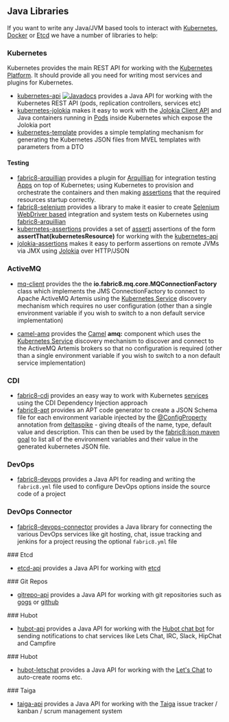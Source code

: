 ## Java Libraries

If you want to write any Java/JVM based tools to interact with [Kubernetes](http://kubernetes.io), [Docker](http://www.docker.com/) or [Etcd](https://github.com/coreos/etcd/blob/master/README.md) we have a number of libraries to help:

### Kubernetes

Kubernetes provides the main REST API for working with the [Kubernetes Platform](http://kubernetes.io). It should provide all you need for writing most services and plugins for Kubernetes.

* [kubernetes-api](https://github.com/fabric8io/fabric8/tree/master/components/kubernetes-api) [![Javadocs](http://www.javadoc.io/badge/io.fabric8/kubernetes-api.svg?color=blue)](http://www.javadoc.io/doc/io.fabric8/kubernetes-api) provides a Java API for working with the Kubernetes REST API (pods, replication controllers, services etc)
* [kubernetes-jolokia](https://github.com/fabric8io/fabric8/tree/master/components/kubernetes-jolokia) makes it easy to work with the [Jolokia Client API](http://jolokia.org/reference/html/clients.html#client-java) and Java containers running in [Pods](pods.html) inside Kubernetes which expose the Jolokia port
* [kubernetes-template](https://github.com/fabric8io/fabric8/tree/master/components/kubernetes-template) provides a simple templating mechanism for generating the Kubernetes JSON files from MVEL templates with parameters from a DTO

#### Testing

* [fabric8-arquillian](https://github.com/fabric8io/fabric8/tree/master/components/fabric8-arquillian) provides a plugin for [Arquillian](fabric8-arquillian) for integration testing [Apps](apps.html) on top of Kubernetes; using Kubernetes to provision and orchestrate the containers and then making [assertions](https://github.com/fabric8io/fabric8/tree/master/components/kubernetes-assertions) that the required resources startup correctly.
* [fabric8-selenium](https://github.com/fabric8io/fabric8/tree/master/components/fabric8-selenium) provides a library to make it easier to create [Selenium WebDriver based](http://www.seleniumhq.org/projects/webdriver/) integration and system tests on Kubernetes using [fabric8-arquillian](https://github.com/fabric8io/fabric8/tree/master/components/fabric8-arquillian)
* [kubernetes-assertions](https://github.com/fabric8io/fabric8/tree/master/components/kubernetes-assertions) provides a set of [assertj](http://joel-costigliola.github.io/assertj/) assertions of the form **assertThat(kubernetesResource)** for working with the [kubernetes-api](https://github.com/fabric8io/fabric8/tree/master/components/kubernetes-api)
* [jolokia-assertions](https://github.com/fabric8io/fabric8/tree/master/components/jolokia-assertions) makes it easy to perform assertions on remote JVMs via JMX using  [Jolokia](http://jolokia.org/) over HTTP/JSON


### ActiveMQ

* [mq-client](https://github.com/fabric8io/fabric8-ipaas/tree/master/mq-client) provides the the **io.fabric8.mq.core.MQConnectionFactory** class which implements the JMS ConnectionFactory to connect to Apache ActiveMQ Artemis using the [Kubernetes Service](http://fabric8.io/guide/services.html) discovery mechanism which requires no user configuration (other than a single environment variable if you wish to switch to a non default service implementation)

* [camel-amq](https://github.com/fabric8io/fabric8-ipaas/tree/master/camel-amq) provides the [Camel](http://camel.apache.org/) **amq:** component which uses the [Kubernetes Service](http://fabric8.io/guide/services.html) discovery mechanism to discover and connect to the ActiveMQ Artemis brokers so that no configuration is required (other than a single environment variable if you wish to switch to a non default service implementation)

### CDI

* [fabric8-cdi](cdi.html) provides an easy way to work with Kubernetes [services](service.html) using the CDI Dependency Injection approach
* [fabric8-apt](https://github.com/fabric8io/fabric8/tree/master/fabric8-apt) provides an APT code generator to create a JSON Schema file for each environment variable injected by the [@ConfigProperty](http://deltaspike.apache.org/documentation/configuration.html) annotation from [deltaspike](http://deltaspike.apache.org/) - giving dteails of the name, type, default value and description. This can then be used by the [fabric8:json maven goal](mavenplugin.html) to list all of the environment variables and their value in the generated kubernetes JSON file.

### DevOps

* [fabric8-devops](https://github.com/fabric8io/fabric8/tree/master/components/fabric8-devops) provides a Java API for reading and writing the `fabric8.yml` file used to configure DevOps options inside the source code of a project

### DevOps Connector

* [fabric8-devops-connector](https://github.com/fabric8io/fabric8/tree/master/components/fabric8-devops-connector) provides a Java library for connecting the various DevOps services like git hosting, chat, issue tracking and jenkins for a project reusing the optional `fabric8.yml` file

### Etcd

* [etcd-api](https://github.com/fabric8io/fabric8/blob/master/components/fabric-etcd/) provides a Java API for working with [etcd](https://github.com/coreos/etcd/blob/master/README.md)

### Git Repos

* [gitrepo-api](https://github.com/fabric8io/fabric8/blob/master/components/gitrepo-api/) provides a Java API for working with git repositories such as  <a href="http://gogs.io/">gogs</a> or <a href="http://github.com/">github</a>

### Hubot

* [hubot-api](https://github.com/fabric8io/fabric8/blob/master/components/hubot-api/) provides a Java API for working with the <a href="http://hubot.github.com/">Hubot chat bot</a> for sending notifications to chat services like Lets Chat, IRC, Slack, HipChat and Campfire

### Hubot

* [hubot-letschat](https://github.com/fabric8io/fabric8/blob/master/components/letschat-api/) provides a Java API for working with the <a href="http://sdelements.github.io/lets-chat/">Let's Chat</a> to auto-create rooms etc.

### Taiga

* [taiga-api](https://github.com/fabric8io/fabric8/blob/master/components/taiga-api/) provides a Java API for working with the <a href="http://taiga.io/">Taiga</a> issue tracker / kanban / scrum management system


